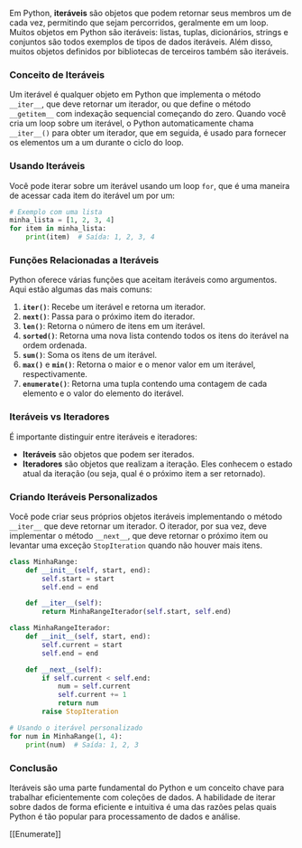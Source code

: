 Em Python, **iteráveis** são objetos que podem retornar seus membros um de cada vez, permitindo que sejam percorridos, geralmente em um loop. Muitos objetos em Python são iteráveis: listas, tuplas, dicionários, strings e conjuntos são todos exemplos de tipos de dados iteráveis. Além disso, muitos objetos definidos por bibliotecas de terceiros também são iteráveis.

### Conceito de Iteráveis

Um iterável é qualquer objeto em Python que implementa o método `__iter__`, que deve retornar um iterador, ou que define o método `__getitem__` com indexação sequencial começando do zero. Quando você cria um loop sobre um iterável, o Python automaticamente chama `__iter__()` para obter um iterador, que em seguida, é usado para fornecer os elementos um a um durante o ciclo do loop.

### Usando Iteráveis

Você pode iterar sobre um iterável usando um loop `for`, que é uma maneira de acessar cada item do iterável um por um:

```python
# Exemplo com uma lista
minha_lista = [1, 2, 3, 4]
for item in minha_lista:
    print(item)  # Saída: 1, 2, 3, 4

```

### Funções Relacionadas a Iteráveis

Python oferece várias funções que aceitam iteráveis como argumentos. Aqui estão algumas das mais comuns:

1. **`iter()`**: Recebe um iterável e retorna um iterador.
2. **`next()`**: Passa para o próximo item do iterador.
3. **`len()`**: Retorna o número de itens em um iterável.
4. **`sorted()`**: Retorna uma nova lista contendo todos os itens do iterável na ordem ordenada.
5. **`sum()`**: Soma os itens de um iterável.
6. **`max()`** e **`min()`**: Retorna o maior e o menor valor em um iterável, respectivamente.
7. **`enumerate()`**: Retorna uma tupla contendo uma contagem de cada elemento e o valor do elemento do iterável.

### Iteráveis vs Iteradores

É importante distinguir entre iteráveis e iteradores:

- **Iteráveis** são objetos que podem ser iterados.
- **Iteradores** são objetos que realizam a iteração. Eles conhecem o estado atual da iteração (ou seja, qual é o próximo item a ser retornado).

### Criando Iteráveis Personalizados

Você pode criar seus próprios objetos iteráveis implementando o método `__iter__` que deve retornar um iterador. O iterador, por sua vez, deve implementar o método `__next__`, que deve retornar o próximo item ou levantar uma exceção `StopIteration` quando não houver mais itens.

```python
class MinhaRange:
    def __init__(self, start, end):
        self.start = start
        self.end = end

    def __iter__(self):
        return MinhaRangeIterador(self.start, self.end)

class MinhaRangeIterador:
    def __init__(self, start, end):
        self.current = start
        self.end = end

    def __next__(self):
        if self.current < self.end:
            num = self.current
            self.current += 1
            return num
        raise StopIteration

# Usando o iterável personalizado
for num in MinhaRange(1, 4):
    print(num)  # Saída: 1, 2, 3

```

### Conclusão

Iteráveis são uma parte fundamental do Python e um conceito chave para trabalhar eficientemente com coleções de dados. A habilidade de iterar sobre dados de forma eficiente e intuitiva é uma das razões pelas quais Python é tão popular para processamento de dados e análise.

[[Enumerate]]
